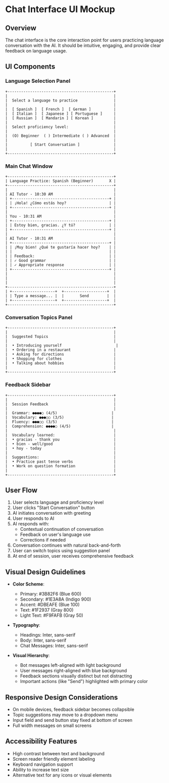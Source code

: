 # Chat Interface UI Mockup

## Overview

The chat interface is the core interaction point for users practicing language conversation with the AI. It should be intuitive, engaging, and provide clear feedback on language usage.

## UI Components

### Language Selection Panel
```
+-----------------------------------------------+
|                                               |
|  Select a language to practice                |
|                                               |
|  [ Spanish ]  [ French ]  [ German ]          |
|  [ Italian ]  [ Japanese ] [ Portuguese ]     |
|  [ Russian ]  [ Mandarin ] [ Korean ]         |
|                                               |
|  Select proficiency level:                    |
|                                               |
|  (O) Beginner  ( ) Intermediate ( ) Advanced  |
|                                               |
|          [ Start Conversation ]               |
|                                               |
+-----------------------------------------------+
```

### Main Chat Window
```
+-----------------------------------------------+
| Language Practice: Spanish (Beginner)       X |
+-----------------------------------------------+
|                                               |
| AI Tutor - 10:30 AM                           |
| +-------------------------------------------+ |
| | ¡Hola! ¿Cómo estás hoy?                   | |
| +-------------------------------------------+ |
|                                               |
| You - 10:31 AM                                |
| +-------------------------------------------+ |
| | Estoy bien, gracias. ¿Y tú?               | |
| +-------------------------------------------+ |
|                                               |
| AI Tutor - 10:31 AM                           |
| +-------------------------------------------+ |
| | ¡Muy bien! ¿Qué te gustaría hacer hoy?    | |
| |                                           | |
| | Feedback:                                 | |
| | ✓ Good grammar                            | |
| | ✓ Appropriate response                    | |
| +-------------------------------------------+ |
|                                               |
|                                               |
|                                               |
+-----------------------------------------------+
| +-------------------+  +-------------------+  |
| | Type a message... |  |       Send        |  |
| +-------------------+  +-------------------+  |
+-----------------------------------------------+
```

### Conversation Topics Panel
```
+-----------------------------------------------+
|                                               |
|  Suggested Topics                             |
|                                               |
|  • Introducing yourself                        |
|  • Ordering in a restaurant                   |
|  • Asking for directions                      |
|  • Shopping for clothes                       |
|  • Talking about hobbies                      |
|                                               |
+-----------------------------------------------+
```

### Feedback Sidebar
```
+-----------------------------------------------+
|                                               |
|  Session Feedback                             |
|                                               |
|  Grammar: ●●●●○ (4/5)                        |
|  Vocabulary: ●●●○○ (3/5)                     |
|  Fluency: ●●●○○ (3/5)                        |
|  Comprehension: ●●●●○ (4/5)                  |
|                                               |
|  Vocabulary learned:                          |
|  • gracias - thank you                        |
|  • bien - well/good                           |
|  • hoy - today                                |
|                                               |
|  Suggestions:                                 |
|  • Practice past tense verbs                  |
|  • Work on question formation                 |
|                                               |
+-----------------------------------------------+
```

## User Flow

1. User selects language and proficiency level
2. User clicks "Start Conversation" button
3. AI initiates conversation with greeting
4. User responds to AI
5. AI responds with:
   - Contextual continuation of conversation
   - Feedback on user's language use
   - Corrections if needed
6. Conversation continues with natural back-and-forth
7. User can switch topics using suggestion panel
8. At end of session, user receives comprehensive feedback

## Visual Design Guidelines

- **Color Scheme**:
  - Primary: #3B82F6 (Blue 600)
  - Secondary: #1E3A8A (Indigo 900)
  - Accent: #DBEAFE (Blue 100)
  - Text: #1F2937 (Gray 800)
  - Light Text: #F9FAFB (Gray 50)

- **Typography**:
  - Headings: Inter, sans-serif
  - Body: Inter, sans-serif
  - Chat Messages: Inter, sans-serif

- **Visual Hierarchy**:
  - Bot messages left-aligned with light background
  - User messages right-aligned with blue background
  - Feedback sections visually distinct but not distracting
  - Important actions (like "Send") highlighted with primary color
  
## Responsive Design Considerations

- On mobile devices, feedback sidebar becomes collapsible
- Topic suggestions may move to a dropdown menu
- Input field and send button stay fixed at bottom of screen
- Full width messages on small screens

## Accessibility Features

- High contrast between text and background
- Screen reader friendly element labeling
- Keyboard navigation support
- Ability to increase text size
- Alternative text for any icons or visual elements